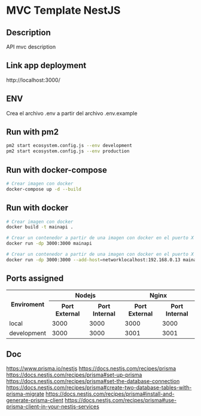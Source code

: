 # MVC Template NestJS

## Description

API mvc description

## Link app deployment

http://localhost:3000/

## ENV

Crea el archivo .env a partir del archivo .env.example

## Run with pm2

```bash
pm2 start ecosystem.config.js --env development
pm2 start ecosystem.config.js --env production
```

## Run with docker-compose

```bash
# Crear imagen con docker
docker-compose up -d --build
```

## Run with docker

```bash
# Crear imagen con docker
docker build -t mainapi .

# Crear un contenedor a partir de una imagen con docker en el puerto X
docker run -dp 3000:3000 mainapi

# Crear un contenedor a partir de una imagen con docker en el puerto X incluye un argumento extra
docker run -dp 3000:3000 --add-host=networklocalhost:192.168.0.13 mainapi
```

## Ports assigned

<table>
<tr>
<th colspan="1" rowspan="2">Enviroment</th>
<th colspan="2">Nodejs</th>
<th colspan="2">Nginx</th>
</tr>
<tr>
<th>Port External</th>
<th>Port Internal</th>
<th>Port External</th>
<th>Port Internal</th>
</tr>
<tr>
<td>local</td>
<td>3000</td>
<td>3000</td>
<td>3000</td>
<td>3000</td>
</tr>
<tr>
<td>development</td>
<td>3000</td>
<td>3000</td>
<td>3001</td>
<td>3001</td>
</tr>
</table>

## Doc

https://www.prisma.io/nestjs
https://docs.nestjs.com/recipes/prisma
https://docs.nestjs.com/recipes/prisma#set-up-prisma
https://docs.nestjs.com/recipes/prisma#set-the-database-connection
https://docs.nestjs.com/recipes/prisma#create-two-database-tables-with-prisma-migrate
https://docs.nestjs.com/recipes/prisma#install-and-generate-prisma-client
https://docs.nestjs.com/recipes/prisma#use-prisma-client-in-your-nestjs-services
